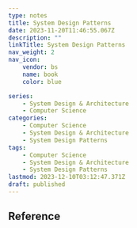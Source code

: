 ```yaml
---
type: notes
title: System Design Patterns
date: 2023-11-20T11:46:55.067Z
description: ""
linkTitle: System Design Patterns
nav_weight: 2
nav_icon:
    vendor: bs
    name: book
    color: blue

series:
    - System Design & Architecture
    - Computer Science
categories:
    - Computer Science
    - System Design & Architecture
    - System Design Patterns
tags:
    - Computer Science
    - System Design & Architecture
    - System Design Patterns
lastmod: 2023-12-10T03:12:47.371Z
draft: published
---
```


## Reference
